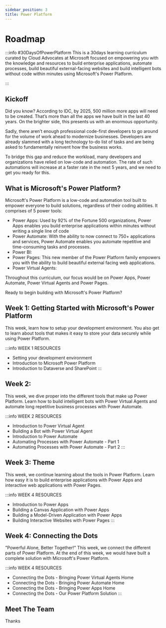 ```yaml
---
sidebar_position: 3
title: Power Platform
---
```


# Roadmap

:::info #30DaysOfPowerPlatform
This is a 30days learning curriculum curated by Cloud Advocates at Microsoft focused on empowering you with the knowledge and resources to build enterprise applications, automate processes, build beautiful external-facing websites and build intelligent bots without code within minutes using Microsoft's Power Platform.

:::

## Kickoff 
Did you know? According to IDC, by 2025, 500 million more apps will need to be created. That’s more than all the apps we have built in the last 40 years. On the brighter side, this presents us with an enormous opportunity.

Sadly, there aren’t enough professional code-first developers to go around for the volume of work ahead to modernize businesses. Developers are already slammed with a long technology to-do list of tasks and are being asked to fundamentally reinvent how the business works. 

To bridge this gap and reduce the workload, many developers and organizations have relied on low-code and automation. The rate of such automations will increase at a faster rate in the next 5 years, and we need to get you ready for this.

## What is Microsoft's Power Platform?
Microsoft's Power Platform is a low-code and automation tool built to empower everyone to build solutions, regardless of their coding abilities. It comprises of 5 power tools:
- Power Apps: Used by 92% of the Fortune 500 organizations, Power Apps enables you build enterprise applications within minutes without writing a single line of code
- Power Automate: With the ability to now connect to 750+ applications and services, Power Automate enables you automate repetitive and time-consuming tasks and processes.
- Power BI: 
- Power Pages: This new member of the Power Platform family empowers you with the ability to build beautiful external facing web applications.
- Power Virtual Agents:

Throughout this curriculum, our focus would be on Power Apps, Power Automate, Power Virtual Agents and Power Pages.

Ready to begin building with Microsoft's Power Platform?

## Week 1: Getting Started with Microsoft's Power Platform
This week, learn how to setup your development environment. You also get to learn about tools that makes it easy to store your data securely while using Power Platform.

:::info WEEK 1 RESOURCES
* Setting your development environment
* Introduction to Microsoft Power Platform
* Introduction to Dataverse and SharePoint
:::

## Week 2: 
This week, we dive proper into the different tools that make up Power Platform. Learn how to build intelligent bots with Power Virtual Agents and automate long repetitive business processes with Power Automate.

:::info WEEK 2 RESOURCES
* Introduction to Power Virtual Agent
* Building a Bot with Power Virtual Agent
* Introduction to Power Automate
* Automating Processes with Power Automate - Part 1
* Automating Processes with Power Automate - Part 2
:::

## Week 3: Theme
This week, we continue learning about the tools in Power Platform. Learn how easy it is to build enterprise applications with Power Apps and interactive web applications with Power Pages.

:::info WEEK 4 RESOURCES
* Introduction to Power Apps
* Building a Canvas Application with Power Apps
* Building a Model-Driven Application with Power Apps
* Building Interactive Websites with Power Pages
:::

## Week 4: Connecting the Dots
"Powerful Alone, Better Together!" This week, we connect the different parts of Power Platform. At the end of this week, we would have built a complete solution with Microsoft's Power Platform.

:::info WEEK 4 RESOURCES
* Connecting the Dots - Bringing Power Virtual Agents Home
* Connecting the Dots - Bringing Power Automate Home
* Connecting the Dots - Bringing Power Apps Home
* Connecting the Dots - Our Power Platform Solution
:::

## Meet The Team
Thanks 